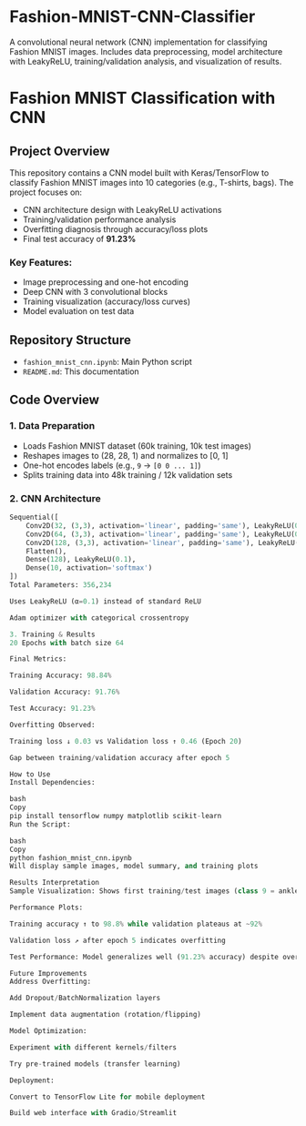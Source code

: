 # Fashion-MNIST-CNN-Classifier
A convolutional neural network (CNN) implementation for classifying Fashion MNIST images. Includes data preprocessing, model architecture with LeakyReLU, training/validation analysis, and visualization of results.
# Fashion MNIST Classification with CNN

## Project Overview
This repository contains a CNN model built with Keras/TensorFlow to classify Fashion MNIST images into 10 categories (e.g., T-shirts, bags). The project focuses on:
- CNN architecture design with LeakyReLU activations
- Training/validation performance analysis
- Overfitting diagnosis through accuracy/loss plots
- Final test accuracy of **91.23%**

### Key Features:
- Image preprocessing and one-hot encoding
- Deep CNN with 3 convolutional blocks
- Training visualization (accuracy/loss curves)
- Model evaluation on test data

## Repository Structure
- `fashion_mnist_cnn.ipynb`: Main Python script
- `README.md`: This documentation

## Code Overview

### 1. Data Preparation
- Loads Fashion MNIST dataset (60k training, 10k test images)
- Reshapes images to (28, 28, 1) and normalizes to [0, 1]
- One-hot encodes labels (e.g., `9` → `[0 0 ... 1]`)
- Splits training data into 48k training / 12k validation sets

### 2. CNN Architecture
```python
Sequential([
    Conv2D(32, (3,3), activation='linear', padding='same'), LeakyReLU(0.1), MaxPooling2D(),
    Conv2D(64, (3,3), activation='linear', padding='same'), LeakyReLU(0.1), MaxPooling2D(),
    Conv2D(128, (3,3), activation='linear', padding='same'), LeakyReLU(0.1), MaxPooling2D(),
    Flatten(),
    Dense(128), LeakyReLU(0.1),
    Dense(10, activation='softmax')
])
Total Parameters: 356,234

Uses LeakyReLU (α=0.1) instead of standard ReLU

Adam optimizer with categorical crossentropy

3. Training & Results
20 Epochs with batch size 64

Final Metrics:

Training Accuracy: 98.84%

Validation Accuracy: 91.76%

Test Accuracy: 91.23%

Overfitting Observed:

Training loss ↓ 0.03 vs Validation loss ↑ 0.46 (Epoch 20)

Gap between training/validation accuracy after epoch 5

How to Use
Install Dependencies:

bash
Copy
pip install tensorflow numpy matplotlib scikit-learn
Run the Script:

bash
Copy
python fashion_mnist_cnn.ipynb
Will display sample images, model summary, and training plots

Results Interpretation
Sample Visualization: Shows first training/test images (class 9 = ankle boot)

Performance Plots:

Training accuracy ↑ to 98.8% while validation plateaus at ~92%

Validation loss ↗ after epoch 5 indicates overfitting

Test Performance: Model generalizes well (91.23% accuracy) despite overfitting

Future Improvements
Address Overfitting:

Add Dropout/BatchNormalization layers

Implement data augmentation (rotation/flipping)

Model Optimization:

Experiment with different kernels/filters

Try pre-trained models (transfer learning)

Deployment:

Convert to TensorFlow Lite for mobile deployment

Build web interface with Gradio/Streamlit
